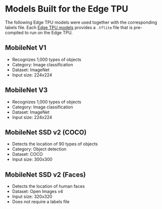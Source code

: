 # Models Built for the Edge TPU

The following Edge TPU models were used together with the corresponding labels file. Each [Edge TPU models](https://coral.ai/models/) provides a `.tflite` file that is pre-compiled to run on the Edge TPU.

## MobileNet V1

- Recognizes 1,000 types of objects
- Category: Image classification
- Dataset: ImageNet
- Input size: 224x224

## MobileNet V3

- Recognizes 1,000 types of objects
- Category: Image classification
- Dataset: ImageNet
- Input size: 224x224

## MobileNet SSD v2 (COCO)

- Detects the location of 90 types of objects
- Category: Object detection
- Dataset: COCO
- Input size: 300x300

## MobileNet SSD v2 (Faces)

- Detects the location of human faces
- Dataset: Open Images v4
- Input size: 320x320
- Does not require a labels file
